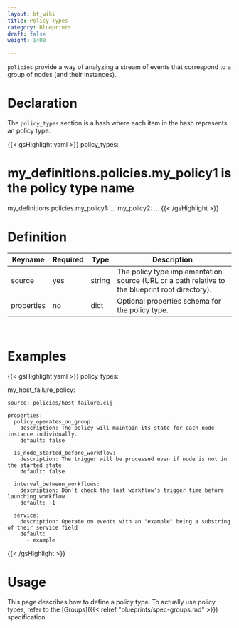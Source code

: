 ```yaml
---
layout: bt_wiki
title: Policy Types
category: Blueprints
draft: false
weight: 1400

---
```


`policies` provide a way of analyzing a stream of events that correspond to a group of nodes (and their instances).

# Declaration

The `policy_types` section is a hash where each item in the hash represents an policy type.

{{< gsHighlight  yaml >}}
policy_types:
  # my_definitions.policies.my_policy1 is the policy type name
  my_definitions.policies.my_policy1:
    ...
  my_policy2:
    ...
{{< /gsHighlight >}}


# Definition

Keyname     | Required | Type        | Description
----------- | -------- | ----        | -----------
source      | yes      | string      | The policy type implementation source (URL or a path relative to the blueprint root directory).
properties  | no       | dict        | Optional properties schema for the policy type.


<br>

# Examples

{{< gsHighlight  yaml >}}
policy_types:

  my_host_failure_policy:

    source: policies/host_failure.clj

    properties:
      policy_operates_on_group:
        description: The policy will maintain its state for each node instance individually.
        default: false

      is_node_started_before_workflow:
        description: The trigger will be processed even if node is not in the started state
        default: false

      interval_between_workflows:
        description: Don't check the last workflow's trigger time before launching workflow
        default: -1

      service:
        description: Operate on events with an "example" being a substring of their service field
        default:
          - example

{{< /gsHighlight >}}

# Usage

This page describes how to define a policy type. To actually use policy types,
refer to the [Groups]({{< relref "blueprints/spec-groups.md" >}}) specification.
